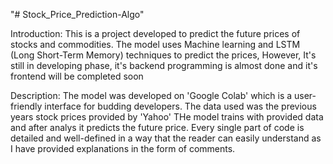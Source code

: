  "# Stock_Price_Prediction-Algo" 
 
Introduction:
      This is a project developed to predict the future prices of stocks and commodities. The model uses Machine learning and LSTM (Long Short-Term Memory)            techniques to predict the prices, However, It's still in developing phase, it's backend programming is almost done and it's frontend will be completed soon

Description:
      The model was developed on 'Google Colab' which is a user-friendly interface for budding developers.
      The data used was the previous years stock prices provided by 'Yahoo' 
      THe model trains with provided data and after analys it predicts the future price.
      Every single part of code is detailed and well-defined in a way that the reader can easily understand as I have provided explanations in the form of comments.
      
